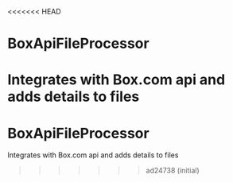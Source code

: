 <<<<<<< HEAD
# BoxApiFileProcessor
Integrates with Box.com api and adds details to files
=======
# BoxApiFileProcessor
Integrates with Box.com api and adds details to files
>>>>>>> ad24738 (initial)
